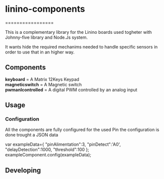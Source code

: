 # linino-components
=================

This is a complementary library for the Linino boards used togheter with Johnny-five library
and Node.Js system.

It wants hide the required mechanims needed to handle specific sensors in order to use
that in an higher way.

## Components

<strong>keyboard</strong>          = A Matrix 12Keys Keypad<br>
<strong>magneticswitch</strong>    = A Magnetic switch<br> 
<strong>pwmanlcontrolled</strong>  = A digital PWM controlled by an analog input<br>


## Usage
### Configuration
All the components are fully configured for the used Pin
the configuration is done trought a JSON data 

var exampleData={
		"pinAlimentation":3,
		"pinDetect":'A0',
		"delayDetection":1000,
		"threshold":100
};
exampleComponent.config(exampleData);



## Developing
